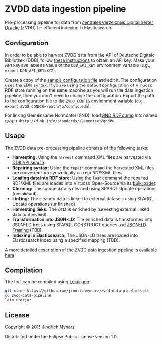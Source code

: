 # ZVDD data ingestion pipeline 

Pre-processing pipeline for data from [Zentrales Verzeichnis Digitalisierter Drucke](http://www.zvdd.de/) (ZVDD) for efficient indexing in Elasticsearch.

## Configuration

In order to be able to harvest ZVDD data from the API of Deutsche Digitale Bibliothek (DDB), follow [these instructions](https://api.deutsche-digitale-bibliothek.de/doku/display/ADD/API+der+Deutschen+Digitalen+Bibliothek#APIderDeutschenDigitalenBibliothek-Registrierung) to obtain an API key. Make your API key available as value of the `DDB_API_KEY` environment variable (e.g., `export DDB_API_KEY=XYZ`).

Create a copy of the [sample configuration file](https://github.com/jindrichmynarz/zvdd-data-pipeline/blob/master/config.edn) and edit it. The configuration uses the [EDN syntax](https://github.com/edn-format/edn). If you're using the default configuration of Virtuoso RDF store running on the same machine as you will run the data ingestion pipeline, then you don't need to change the configuration. Export the path to the configuration file to the `ZVDD_CONFIG` environment variable (e.g., `export ZVDD_CONFIG=/path/to/config.edn`).

For linking Gemeinsame Normdatei (GND), load [GND RDF dump](http://datendienst.dnb.de/cgi-bin/mabit.pl?userID=opendata&pass=opendata&cmd=login) into named graph `<http://d-nb.info/standards/elementset/gnd#>`.

## Usage

The ZVDD data pre-processing pipeline consists of the following tasks:

* **Harvesting:** Using the `harvest` command XML files are harvested via [DDB API search](https://api.deutsche-digitale-bibliothek.de/doku/display/ADD/search).
* **Repairing syntax:** Using the `repair` command the harvested XML files are converted into syntactically correct RDF/XML files.
* **Loading data into RDF store:** Using the `load` command the repaired RDF/XML files are loaded into Virtuoso Open-Source via its [bulk loader](http://virtuoso.openlinksw.com/dataspace/doc/dav/wiki/Main/VirtBulkRDFLoader).
* **Cleaning:** The source data is cleaned using SPARQL Update operations (unfinished).
* **Linking:** The cleaned data is linked to external datasets using SPARQL Update operations (unfinished).
* **Harvesting links:** The data is enriched by harvesting external linked data (unfinished).
* **Transformation into JSON-LD:** The enriched data is transformed into JSON-LD trees using SPARQL CONSTRUCT queries and [JSON-LD Framing](http://json-ld.org/spec/latest/json-ld-framing/) (TBD).
* **Indexing in Elasticsearch:** The JSON-LD trees are loaded into Elasticsearch index using a specified mapping (TBD).

A more detailed description of the ZVDD data ingestion pipeline is available [here](https://docs.google.com/document/d/1RlbZSeZ3Y_cIZ5VMEc7JzK0RaiTwVWDx_-DSwpsWDZk/edit?usp=sharing).

## Compilation

The tool can be compiled using [Leiningen](http://leiningen.org/):

```bash
git clone https://github.com/jindrichmynarz/zvdd-data-pipeline.git
cd zvdd-data-pipeline
lein uberjar
```

## License

Copyright © 2015 Jindřich Mynarz

Distributed under the Eclipse Public License version 1.0.
